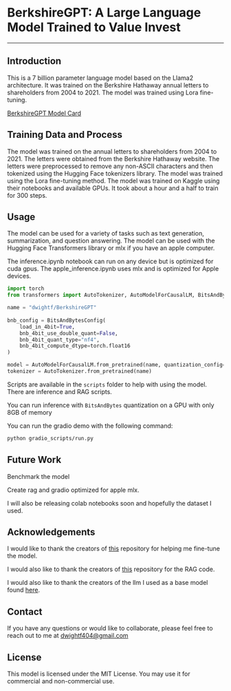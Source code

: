 # BerkshireGPT: A Large Language Model Trained to Value Invest 

---

## Introduction
This is a 7 billion parameter language model based on the Llama2 architecture. It was trained on the 
Berkshire Hathaway annual letters to shareholders from 2004 to 2021. The model was trained using Lora fine-tuning.

[BerkshireGPT Model Card](https://huggingface.co/dwightf/berkshireGPT)

## Training Data and Process
The model was trained on the annual letters to shareholders from 2004 to 2021. The letters were obtained from the Berkshire Hathaway website. The letters were preprocessed to remove any non-ASCII characters and then tokenized using the Hugging Face tokenizers library. The model was trained using the Lora fine-tuning method. The model was trained on Kaggle using their notebooks and available GPUs. It took about a hour and a half to train for 300 steps. 

## Usage
The model can be used for a variety of tasks such as text generation, summarization, and question answering. The model can be used with the Hugging Face Transformers library or mlx if you have an apple computer.

The inference.ipynb notebook can run on any device but is optimized for cuda gpus. The apple_inference.ipynb uses mlx and is optimized for Apple devices.


```python
import torch
from transformers import AutoTokenizer, AutoModelForCausalLM, BitsAndBytesConfig, TextStreamer

name = "dwightf/BerkshireGPT"
     
bnb_config = BitsAndBytesConfig(
    load_in_4bit=True,
    bnb_4bit_use_double_quant=False,
    bnb_4bit_quant_type="nf4",
    bnb_4bit_compute_dtype=torch.float16
)

model = AutoModelForCausalLM.from_pretrained(name, quantization_config=bnb_config)
tokenizer = AutoTokenizer.from_pretrained(name)
```

Scripts are available in the `scripts` folder to help with using the model. There are inference and RAG scripts.

You can run inference with `BitsAndBytes` quantization on a GPU with only 8GB of memory

You can run the gradio demo with the following command:

```bash
python gradio_scripts/run.py
```

## Future Work

Benchmark the model

Create rag and gradio optimized for apple mlx.

I will also be releasing colab notebooks soon and hopefully the dataset I used.


## Acknowledgements
I would like to thank the creators of [this](https://github.com/brevdev/notebooks/tree/main) repository for helping me fine-tune the model.

I would also like to thank the creators of [this](https://github.com/nicknochnack/Llama2RAG/blob/main/llama2%20notebook.ipynb) repository for the RAG code.

I would also like to thank the creators of the llm I used as a base model found [here](https://huggingface.co/FinGPT/fingpt-forecaster_dow30_llama2-7b_lora). 
## Contact
If you have any questions or would like to collaborate, please feel free to reach out to me at dwightf404@gmail.com

## License
This model is licensed under the MIT License. You may use it for commercial and non-commercial use.


